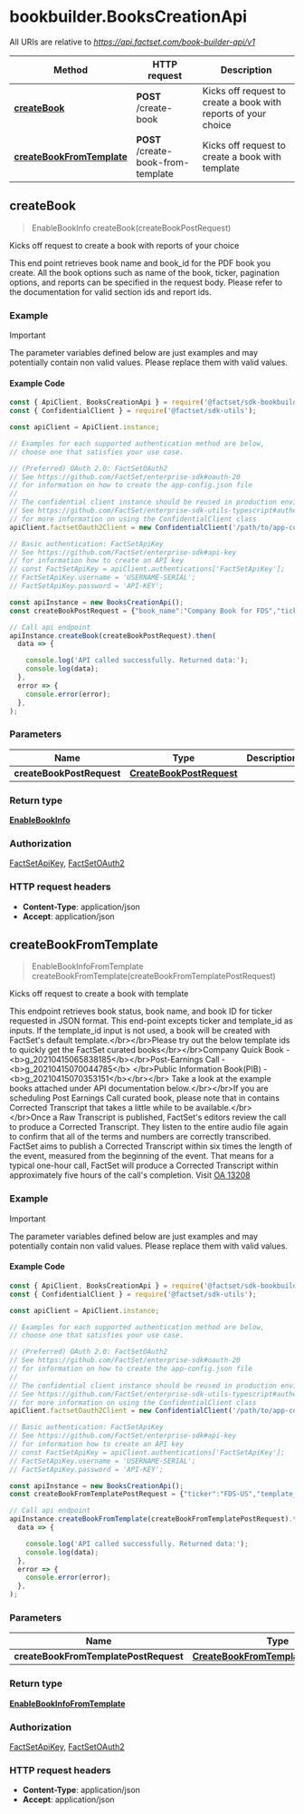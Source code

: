 # bookbuilder.BooksCreationApi

All URIs are relative to *https://api.factset.com/book-builder-api/v1*

Method | HTTP request | Description
------------- | ------------- | -------------
[**createBook**](BooksCreationApi.md#createBook) | **POST** /create-book | Kicks off request to create a book with reports of your choice
[**createBookFromTemplate**](BooksCreationApi.md#createBookFromTemplate) | **POST** /create-book-from-template | Kicks off request to create a book with template



## createBook

> EnableBookInfo createBook(createBookPostRequest)

Kicks off request to create a book with reports of your choice

This end point retrieves book name and book_id for the PDF book you create. All the book options such as name of the book, ticker, pagination options, and reports can be specified in the request body. Please refer to the documentation for valid section ids and report ids.

### Example

> [!IMPORTANT]
> The parameter variables defined below are just examples and may potentially contain non valid values. Please replace them with valid values.

#### Example Code

```javascript
const { ApiClient, BooksCreationApi } = require('@factset/sdk-bookbuilder');
const { ConfidentialClient } = require('@factset/sdk-utils');

const apiClient = ApiClient.instance;

// Examples for each supported authentication method are below,
// choose one that satisfies your use case.

// (Preferred) OAuth 2.0: FactSetOAuth2
// See https://github.com/FactSet/enterprise-sdk#oauth-20
// for information on how to create the app-config.json file
//
// The confidential client instance should be reused in production environments.
// See https://github.com/FactSet/enterprise-sdk-utils-typescript#authentication
// for more information on using the ConfidentialClient class
apiClient.factsetOauth2Client = new ConfidentialClient('/path/to/app-config.json');

// Basic authentication: FactSetApiKey
// See https://github.com/FactSet/enterprise-sdk#api-key
// for information how to create an API key
// const FactSetApiKey = apiClient.authentications['FactSetApiKey'];
// FactSetApiKey.username = 'USERNAME-SERIAL';
// FactSetApiKey.password = 'API-KEY';

const apiInstance = new BooksCreationApi();
const createBookPostRequest = {"book_name":"Company Book for FDS","ticker":"FDS-US","pagination":{"cover":true,"divider":true,"toc":true,"footer":true,"timestamp":false},"content":[{"section_id":"COMPANY_OVERVIEW","reports":["COMPANY_SNAPSHOT_IB","COMPANY_SNAPSHOT_IM","ENTITY_STRUCTURE"]}]}; // CreateBookPostRequest | 

// Call api endpoint
apiInstance.createBook(createBookPostRequest).then(
  data => {

    console.log('API called successfully. Returned data:');
    console.log(data);
  },
  error => {
    console.error(error);
  },
);

```


### Parameters


Name | Type | Description  | Notes
------------- | ------------- | ------------- | -------------
 **createBookPostRequest** | [**CreateBookPostRequest**](CreateBookPostRequest.md)|  | 

### Return type

[**EnableBookInfo**](EnableBookInfo.md)

### Authorization

[FactSetApiKey](../README.md#FactSetApiKey), [FactSetOAuth2](../README.md#FactSetOAuth2)

### HTTP request headers

- **Content-Type**: application/json
- **Accept**: application/json


## createBookFromTemplate

> EnableBookInfoFromTemplate createBookFromTemplate(createBookFromTemplatePostRequest)

Kicks off request to create a book with template

This endpoint retrieves book status, book name, and book ID for ticker requested in JSON format. This end-point excepts ticker and template_id as inputs. If the template_id input is not used, a book will be created with FactSet&#39;s default template.&lt;/br&gt;&lt;/br&gt;Please try out the below template ids to quickly get the FactSet curated books&lt;/br&gt;&lt;/br&gt;Company Quick Book - &lt;b&gt;g_20210415065838185&lt;/b&gt;&lt;/br&gt;Post-Earnings Call - &lt;b&gt;g_20210415070044785&lt;/b&gt; &lt;/br&gt;Public Information Book(PIB) - &lt;b&gt;g_20210415070353151&lt;/b&gt;&lt;/br&gt;&lt;/br&gt; Take a look at the example books attached under API documentation below.&lt;/br&gt;&lt;/br&gt;If you are scheduling Post Earnings Call curated book, please note that in contains Corrected Transcript that takes a little while to be available.&lt;/br&gt; &lt;/br&gt;Once a Raw Transcript is published, FactSet&#39;s editors review the call to produce a Corrected Transcript. They listen to the entire audio file again to confirm that all of the terms and numbers are correctly transcribed. FactSet aims to publish a Corrected Transcript within six times the length of the event, measured from the beginning of the event. That means for a typical one-hour call, FactSet will produce a Corrected Transcript within approximately five hours of the call&#39;s completion. Visit [OA 13208](https://my.apps.factset.com/oa/pages/13208)

### Example

> [!IMPORTANT]
> The parameter variables defined below are just examples and may potentially contain non valid values. Please replace them with valid values.

#### Example Code

```javascript
const { ApiClient, BooksCreationApi } = require('@factset/sdk-bookbuilder');
const { ConfidentialClient } = require('@factset/sdk-utils');

const apiClient = ApiClient.instance;

// Examples for each supported authentication method are below,
// choose one that satisfies your use case.

// (Preferred) OAuth 2.0: FactSetOAuth2
// See https://github.com/FactSet/enterprise-sdk#oauth-20
// for information on how to create the app-config.json file
//
// The confidential client instance should be reused in production environments.
// See https://github.com/FactSet/enterprise-sdk-utils-typescript#authentication
// for more information on using the ConfidentialClient class
apiClient.factsetOauth2Client = new ConfidentialClient('/path/to/app-config.json');

// Basic authentication: FactSetApiKey
// See https://github.com/FactSet/enterprise-sdk#api-key
// for information how to create an API key
// const FactSetApiKey = apiClient.authentications['FactSetApiKey'];
// FactSetApiKey.username = 'USERNAME-SERIAL';
// FactSetApiKey.password = 'API-KEY';

const apiInstance = new BooksCreationApi();
const createBookFromTemplatePostRequest = {"ticker":"FDS-US","template_id":"g_20210415065838185"}; // CreateBookFromTemplatePostRequest | 

// Call api endpoint
apiInstance.createBookFromTemplate(createBookFromTemplatePostRequest).then(
  data => {

    console.log('API called successfully. Returned data:');
    console.log(data);
  },
  error => {
    console.error(error);
  },
);

```


### Parameters


Name | Type | Description  | Notes
------------- | ------------- | ------------- | -------------
 **createBookFromTemplatePostRequest** | [**CreateBookFromTemplatePostRequest**](CreateBookFromTemplatePostRequest.md)|  | 

### Return type

[**EnableBookInfoFromTemplate**](EnableBookInfoFromTemplate.md)

### Authorization

[FactSetApiKey](../README.md#FactSetApiKey), [FactSetOAuth2](../README.md#FactSetOAuth2)

### HTTP request headers

- **Content-Type**: application/json
- **Accept**: application/json

